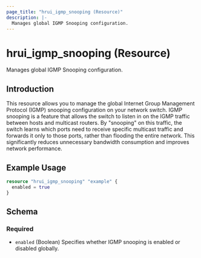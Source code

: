 ```yaml
---
page_title: "hrui_igmp_snooping (Resource)"
description: |-
  Manages global IGMP Snooping configuration.
---
```


# hrui_igmp_snooping (Resource)

Manages global IGMP Snooping configuration.

## Introduction

This resource allows you to manage the global Internet Group Management Protocol (IGMP) snooping configuration on your network switch. IGMP snooping is a feature that allows the switch to listen in on the IGMP traffic between hosts and multicast routers. By "snooping" on this traffic, the switch learns which ports need to receive specific multicast traffic and forwards it only to those ports, rather than flooding the entire network. This significantly reduces unnecessary bandwidth consumption and improves network performance.

## Example Usage

```terraform
resource "hrui_igmp_snooping" "example" {
  enabled = true
}
```

<!-- schema generated by tfplugindocs -->
## Schema

### Required

- `enabled` (Boolean) Specifies whether IGMP snooping is enabled or disabled globally.


